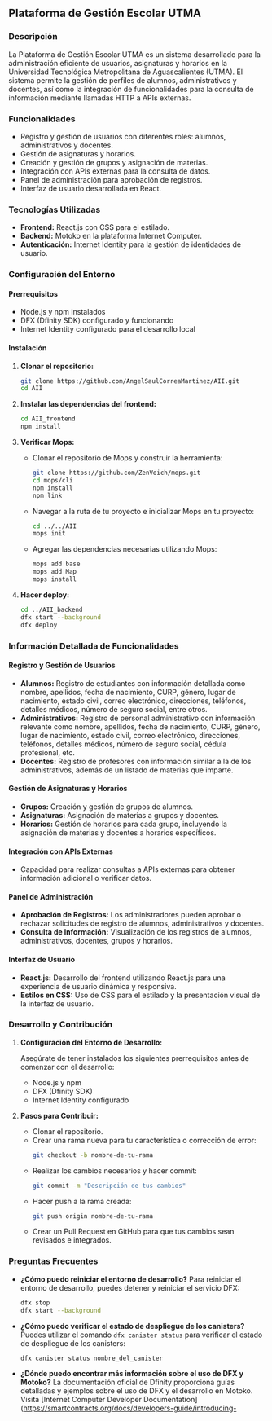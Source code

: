 ## Plataforma de Gestión Escolar UTMA

### Descripción

La Plataforma de Gestión Escolar UTMA es un sistema desarrollado para la administración eficiente de usuarios, asignaturas y horarios en la Universidad Tecnológica Metropolitana de Aguascalientes (UTMA). El sistema permite la gestión de perfiles de alumnos, administrativos y docentes, así como la integración de funcionalidades para la consulta de información mediante llamadas HTTP a APIs externas.

### Funcionalidades

- Registro y gestión de usuarios con diferentes roles: alumnos, administrativos y docentes.
- Gestión de asignaturas y horarios.
- Creación y gestión de grupos y asignación de materias.
- Integración con APIs externas para la consulta de datos.
- Panel de administración para aprobación de registros.
- Interfaz de usuario desarrollada en React.

### Tecnologías Utilizadas

- **Frontend:** React.js con CSS para el estilado.
- **Backend:** Motoko en la plataforma Internet Computer.
- **Autenticación:** Internet Identity para la gestión de identidades de usuario.

### Configuración del Entorno

#### Prerrequisitos

- Node.js y npm instalados
- DFX (Dfinity SDK) configurado y funcionando
- Internet Identity configurado para el desarrollo local

#### Instalación

1. **Clonar el repositorio:**

   ```bash
   git clone https://github.com/AngelSaulCorreaMartinez/AII.git
   cd AII
   ```

2. **Instalar las dependencias del frontend:**

   ```bash
   cd AII_frontend
   npm install
   ```

3. **Verificar Mops:**
   
   - Clonar el repositorio de Mops y construir la herramienta:
     ```bash
     git clone https://github.com/ZenVoich/mops.git
     cd mops/cli
     npm install
     npm link
     ```

   - Navegar a la ruta de tu proyecto e inicializar Mops en tu proyecto:
     ```bash
     cd ../../AII
     mops init
     ```

   - Agregar las dependencias necesarias utilizando Mops:
     ```bash
     mops add base
     mops add Map
     mops install
     ```

4. **Hacer deploy:**

   ```bash
   cd ../AII_backend
   dfx start --background
   dfx deploy
   ```

### Información Detallada de Funcionalidades

#### Registro y Gestión de Usuarios

- **Alumnos:** Registro de estudiantes con información detallada como nombre, apellidos, fecha de nacimiento, CURP, género, lugar de nacimiento, estado civil, correo electrónico, direcciones, teléfonos, detalles médicos, número de seguro social, entre otros.
- **Administrativos:** Registro de personal administrativo con información relevante como nombre, apellidos, fecha de nacimiento, CURP, género, lugar de nacimiento, estado civil, correo electrónico, direcciones, teléfonos, detalles médicos, número de seguro social, cédula profesional, etc.
- **Docentes:** Registro de profesores con información similar a la de los administrativos, además de un listado de materias que imparte.

#### Gestión de Asignaturas y Horarios

- **Grupos:** Creación y gestión de grupos de alumnos.
- **Asignaturas:** Asignación de materias a grupos y docentes.
- **Horarios:** Gestión de horarios para cada grupo, incluyendo la asignación de materias y docentes a horarios específicos.

#### Integración con APIs Externas

- Capacidad para realizar consultas a APIs externas para obtener información adicional o verificar datos.

#### Panel de Administración

- **Aprobación de Registros:** Los administradores pueden aprobar o rechazar solicitudes de registro de alumnos, administrativos y docentes.
- **Consulta de Información:** Visualización de los registros de alumnos, administrativos, docentes, grupos y horarios.

#### Interfaz de Usuario

- **React.js:** Desarrollo del frontend utilizando React.js para una experiencia de usuario dinámica y responsiva.
- **Estilos en CSS:** Uso de CSS para el estilado y la presentación visual de la interfaz de usuario.

### Desarrollo y Contribución

1. **Configuración del Entorno de Desarrollo:**

   Asegúrate de tener instalados los siguientes prerrequisitos antes de comenzar con el desarrollo:
   - Node.js y npm
   - DFX (Dfinity SDK)
   - Internet Identity configurado

2. **Pasos para Contribuir:**

   - Clonar el repositorio.
   - Crear una rama nueva para tu característica o corrección de error:
     ```bash
     git checkout -b nombre-de-tu-rama
     ```
   - Realizar los cambios necesarios y hacer commit:
     ```bash
     git commit -m "Descripción de tus cambios"
     ```
   - Hacer push a la rama creada:
     ```bash
     git push origin nombre-de-tu-rama
     ```
   - Crear un Pull Request en GitHub para que tus cambios sean revisados e integrados.

### Preguntas Frecuentes

- **¿Cómo puedo reiniciar el entorno de desarrollo?**
  Para reiniciar el entorno de desarrollo, puedes detener y reiniciar el servicio DFX:
  ```bash
  dfx stop
  dfx start --background
  ```

- **¿Cómo puedo verificar el estado de despliegue de los canisters?**
  Puedes utilizar el comando `dfx canister status` para verificar el estado de despliegue de los canisters:
  ```bash
  dfx canister status nombre_del_canister
  ```

- **¿Dónde puedo encontrar más información sobre el uso de DFX y Motoko?**
  La documentación oficial de Dfinity proporciona guías detalladas y ejemplos sobre el uso de DFX y el desarrollo en Motoko. Visita [Internet Computer Developer Documentation](https://smartcontracts.org/docs/developers-guide/introducing-

